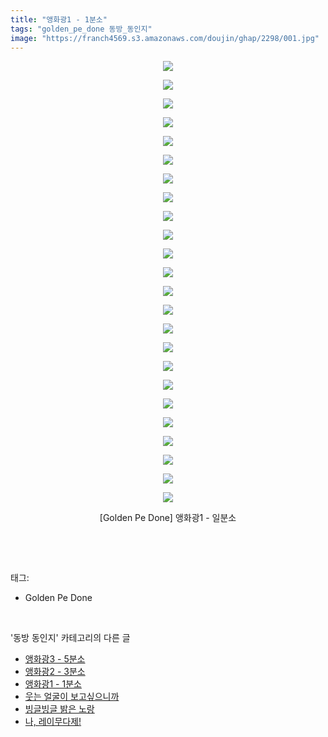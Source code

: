 ```yaml
---
title: "앵화광1 - 1분소"
tags: "golden_pe_done 동방_동인지"
image: "https://franch4569.s3.amazonaws.com/doujin/ghap/2298/001.jpg"
---
```

<div class="article">
<p style="text-align: center; clear: none; float: none;"><img src="{{ site.imgserver2 }}/ghap/2298/001.jpg"/></p>
<p style="text-align: center; clear: none; float: none;"><img src="{{ site.imgserver2 }}/ghap/2298/002.jpg"/></p>
<p style="text-align: center; clear: none; float: none;"><img src="{{ site.imgserver2 }}/ghap/2298/003.jpg"/></p>
<p style="text-align: center; clear: none; float: none;"><img src="{{ site.imgserver2 }}/ghap/2298/004.jpg"/></p>
<p style="text-align: center; clear: none; float: none;"><img src="{{ site.imgserver2 }}/ghap/2298/005.jpg"/></p>
<p style="text-align: center; clear: none; float: none;"><img src="{{ site.imgserver2 }}/ghap/2298/006.jpg"/></p>
<p style="text-align: center; clear: none; float: none;"><img src="{{ site.imgserver2 }}/ghap/2298/007.jpg"/></p>
<p style="text-align: center; clear: none; float: none;"><img src="{{ site.imgserver2 }}/ghap/2298/008.jpg"/></p>
<p style="text-align: center; clear: none; float: none;"><img src="{{ site.imgserver2 }}/ghap/2298/009.jpg"/></p>
<p style="text-align: center; clear: none; float: none;"><img src="{{ site.imgserver2 }}/ghap/2298/010.jpg"/></p>
<p style="text-align: center; clear: none; float: none;"><img src="{{ site.imgserver2 }}/ghap/2298/011.jpg"/></p>
<p style="text-align: center; clear: none; float: none;"><img src="{{ site.imgserver2 }}/ghap/2298/012.jpg"/></p>
<p style="text-align: center; clear: none; float: none;"><img src="{{ site.imgserver2 }}/ghap/2298/013.jpg"/></p>
<p style="text-align: center; clear: none; float: none;"><img src="{{ site.imgserver2 }}/ghap/2298/014.jpg"/></p>
<p style="text-align: center; clear: none; float: none;"><img src="{{ site.imgserver2 }}/ghap/2298/015.jpg"/></p>
<p style="text-align: center; clear: none; float: none;"><img src="{{ site.imgserver2 }}/ghap/2298/016.jpg"/></p>
<p style="text-align: center; clear: none; float: none;"><img src="{{ site.imgserver2 }}/ghap/2298/017.jpg"/></p>
<p style="text-align: center; clear: none; float: none;"><img src="{{ site.imgserver2 }}/ghap/2298/018.jpg"/></p>
<p style="text-align: center; clear: none; float: none;"><img src="{{ site.imgserver2 }}/ghap/2298/019.jpg"/></p>
<p style="text-align: center; clear: none; float: none;"><img src="{{ site.imgserver2 }}/ghap/2298/020.jpg"/></p>
<p style="text-align: center; clear: none; float: none;"><img src="{{ site.imgserver2 }}/ghap/2298/021.jpg"/></p>
<p style="text-align: center; clear: none; float: none;"><img src="{{ site.imgserver2 }}/ghap/2298/022.jpg"/></p>
<p style="text-align: center; clear: none; float: none;"><img src="{{ site.imgserver2 }}/ghap/2298/023.jpg"/></p>
<p style="text-align: center; clear: none; float: none;"><img src="{{ site.imgserver2 }}/ghap/2298/024.jpg"/></p>
<p style="text-align: center; clear: none; float: none;">[Golden Pe Done] 앵화광1 - 일분소</p>
<p><br/></p>
</div><br/>
<div class="tagTrail">
<p>태그: </p>
<ul>
<li>Golden Pe Done</li>
</ul>
</div><br/>
<div class="another">
<p>'동방 동인지' 카테고리의 다른 글</p>
<ul>
<li><a href="/ghap_2300">앵화광3 - 5분소</a></li>
<li><a href="/ghap_2299">앵화광2 - 3분소</a></li>
<li><a href="/ghap_2298">앵화광1 - 1분소</a></li>
<li><a href="/ghap_2297">웃는 얼굴이 보고싶으니까</a></li>
<li><a href="/ghap_2296">빙글빙글 밝은 노랑</a></li>
<li><a href="/ghap_2295">나, 레이무다제!</a></li>
</ul>
</div><br/>
<div class="cb_module cb_fluid">
<div class="cb_wrt cb_profile">
</div><!-- commentList close -->
</div><br/>
